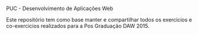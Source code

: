 PUC - Desenvolvimento de Aplicações Web

Este repositório tem como base manter e compartilhar todos os exercicios e co-exercicios realizados para a Pos Graduação DAW 2015.
